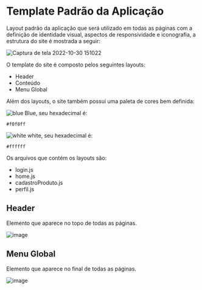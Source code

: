 # Template Padrão da Aplicação

Layout padrão da aplicação que será utilizado em todas as páginas com a definição de identidade visual, aspectos de responsividade e iconografia, a estrutura do site é mostrada a seguir:


![Captura de tela 2022-10-30 151022](img/template-dream-mapp.jpeg)

O template do site é composto pelos seguintes layouts:

- Header
- Conteúdo
- Menu Global

Além dos layouts, o site também possui uma paleta de cores bem definida:

![blue](img/azul-dream-mapp.png) Blue, seu hexadecimal é:
```
#f0f8ff
```

![white](img/branco-dream-mapp.png) white, seu hexadecimal é:

```
#ffffff
```

Os arquivos que contém os layouts são:

- login.js
- home.js
- cadastroProduto.js
- perfil.js

## Header

Elemento que aparece no topo de todas as páginas.

![image](img/header-dream-mapp.png)

## Menu Global

Elemento que aparece no final de todas as páginas.

![image](img/menu-global-dream-mapp.png)
